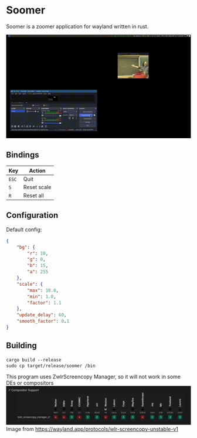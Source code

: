 # Soomer
Soomer is a zoomer application for wayland written in rust.

![demo](demo.gif)

## Bindings
| Key   | Action      |
|-------|-------------|
| `ESC` | Quit        |
| `S`   | Reset scale |
| `R`   | Reset all   |

## Configuration
Default config:
```json
{
    "bg": {
        "r": 10,
        "g": 0,
        "b": 15,
        "a": 255
    },
    "scale": {
        "max": 10.0,
        "min": 1.0,
        "factor": 1.1
    },
    "update_delay": 60,
    "smooth_factor": 0.1
}
```

## Building
```
cargo build --release
sudo cp target/release/soomer /bin
```

This program uses ZwlrScreencopy Manager, so it will not work in some DEs or compositors
![protocol](protocol.jpg)
Image from https://wayland.app/protocols/wlr-screencopy-unstable-v1
